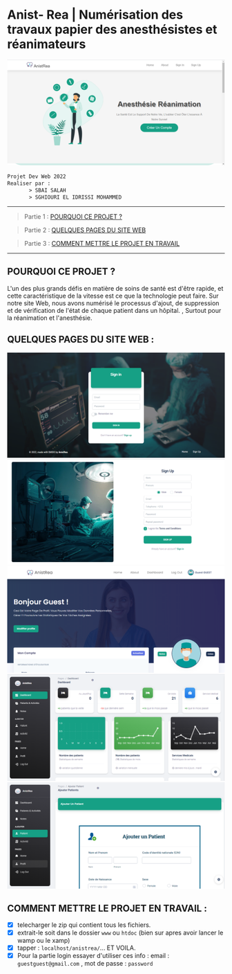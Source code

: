 # Anist- Rea | Numérisation des travaux papier des anesthésistes et réanimateurs

![home page](https://github.com/Sbai-Salah/Anist-Rea/blob/main/screens/homePage.PNG)

```
Projet Dev Web 2022
Realiser par : 
       > SBAI SALAH
       > SGHIOURI EL IDRISSI MOHAMMED
```
---------

> Partie 1 : [POURQUOI CE PROJET ? ](#pourquoi-ce-projet-)
 
> Partie 2 : [QUELQUES PAGES DU SITE WEB](#quelques-pages-du-site-web-)

> Partie 3 : [COMMENT METTRE LE PROJET EN TRAVAIL](#comment-mettre-le-projet-en-travail-)

---------


## POURQUOI CE PROJET ? 

L'un des plus grands défis en matière de soins de santé est d'être rapide, et cette caractéristique de la vitesse est ce que la technologie peut faire. Sur notre site Web, nous avons numérisé le processus d'ajout, de suppression et de vérification de l'état de chaque patient dans un hôpital. , Surtout pour la réanimation et l'anesthésie.

## QUELQUES PAGES DU SITE WEB : 


![home page](https://github.com/Sbai-Salah/Anist-Rea/blob/main/screens/sign%20in.PNG)
![home page](https://github.com/Sbai-Salah/Anist-Rea/blob/main/screens/signup.PNG)
![home page](https://github.com/Sbai-Salah/Anist-Rea/blob/main/screens/Profil.PNG)
![home page](https://github.com/Sbai-Salah/Anist-Rea/blob/main/screens/dash%201.PNG)
![home page](https://github.com/Sbai-Salah/Anist-Rea/blob/main/screens/addPatient.PNG)


## COMMENT METTRE LE PROJET EN TRAVAIL : 

- [X] telecharger le zip qui contient tous les fichiers. 
- [X] extrait-le soit dans le dossier `www` ou `htdoc` (bien sur apres avoir lancer le wamp ou le xamp)
- [X] tapper : `localhost/anistrea/`... ET VOILA.
- [X] Pour la partie login essayer d'utiliser ces info : email : `guestguest@gmail.com` , mot de passe : `password`
